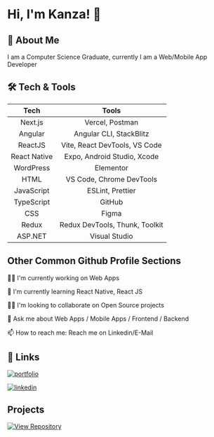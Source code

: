 
# Hi, I'm Kanza! 👋


## 🚀 About Me

I am a Computer Science Graduate, 
currently I am a Web/Mobile App Developer
## 🛠 Tech & Tools

<div align="center">


| Tech           | Tools                               |
|:--------------:|:------------------------------------:|
| Next.js        | Vercel, Postman                     |
| Angular        | Angular CLI, StackBlitz             |
| ReactJS        | Vite, React DevTools, VS Code       |
| React Native   | Expo, Android Studio, Xcode         |
| WordPress      | Elementor                           |
| HTML           | VS Code, Chrome DevTools            |
| JavaScript     | ESLint, Prettier                    |
| TypeScript     | GitHub                              |
| CSS            | Figma                               |
| Redux          | Redux DevTools, Thunk, Toolkit      |
| ASP.NET        | Visual Studio                       |


</div>


## Other Common Github Profile Sections

👩‍💻 I'm currently working on Web Apps

🧠 I'm currently learning React Native, React JS

👯‍♀️ I'm looking to collaborate on Open Source projects

💬 Ask me about Web Apps / Mobile Apps / Frontend / Backend

📫 How to reach me: Reach me on Linkedin/E-Mail


## 🔗 Links

[![portfolio](https://img.shields.io/badge/my_portfolio-000?style=for-the-badge&logo=ko-fi&logoColor=white)](https://kanza-portfolio.vercel.app/)
       
[![linkedin](https://img.shields.io/badge/linkedin-0A66C2?style=for-the-badge&logo=linkedin&logoColor=white)](https://www.linkedin.com/in/kanza-shahid-/)

## Projects

[![View Repository](https://img.shields.io/badge/View-Repository-blue?style=for-the-badge&logo=github)](https://github.com/kanza-shahid-dev?tab=repositories)


